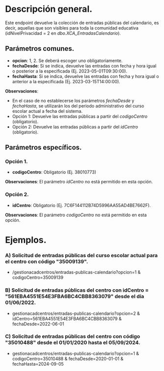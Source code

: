 # Descripción general.

Este endpoint devuelve la colección de entradas públicas del calendario, es decir, aquellas que son visibles para toda la comunidad educativa (idNivelPrivacidad = 2 en *dbo.XCA_EntradasCalendario*).

## Parámetros comunes.

* **opcion**: 1, 2. Se deberá escoger uno obligatoriamente.
* **fechaDesde**: Si se indica, devuelve las entradas con fecha y hora igual o posterior a la especificada (Ej. 2023-05-01T09:30:00).
* **fechaHasta**: Si se indica, devuelve las entradas con fecha y hora igual o anterior a la especificada (Ej. 2023-03-15T14:00:00).

**Observaciones**:
* En el caso de no establecerse los parámetros *fechaDesde* y *fechaHasta*, se utilizarán los del periodo administrativo del curso escolar actual a fecha del sistema.
* Opción 1: Devuelve las entradas públicas a partir del *codigoCentro* (obligatorio).
* Opción 2: Devuelve las entradas públicas a partir del *idCentro* (obligatorio).

## Parámetros específicos.

### Opción 1.
* **codigoCentro**: Obligatorio (Ej. 38010773)

**Observaciones**: El parámetro *idCentro* no está permitido en esta opción.

### Opción 2.
* **idCentro**: Obligatorio (Ej. 7C6F144112B74D5996AA55AD4BE7662F).

**Observaciones**: El parámetro *codigoCentro* no está permitido en esta opción.

# Ejemplos.
### A) Solicitud de entradas públicas del curso escolar actual para el centro con código "35009139".
* /gestionacadcentros/entradas-publicas-calendario?opcion=1 & codigoCentro=35009139

### B) Solicitud de entradas públicas del centro con idCentro = "561EBA4551E54E3FBA6BC4CBB8363079" desde el día 01/06/2022.
* gestionacadcentros/entradas-publicas-calendario?opcion=2 & idCentro=561EBA4551E54E3FBA6BC4CBB8363079 & fechaDesde=2022-06-01

### C) Solicitud de entradas públicas del centro con código "35010488" desde el 01/01/2020 hasta el 05/09/2024.
* gestionacadcentros/entradas-publicas-calendario?opcion=1 & codigoCentro=35010488 & fechaDesde=2020-01-01 & fechaHasta=2024-09-05

